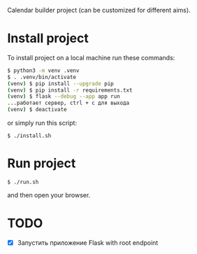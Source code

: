 Calendar builder project (can be customized for different aims).

# Install project

To install project on a local machine run these commands:
```bash
$ python3 -m venv .venv
$ . .venv/bin/activate
(venv) $ pip install --upgrade pip
(venv) $ pip install -r requirements.txt
(venv) $ flask --debug --app app run
...работает сервер, ctrl + c для выхода
(venv) $ deactivate
```

or simply run this script:
```
$ ./install.sh
```

# Run project
```
$ ./run.sh
```

and then  open your browser.

# TODO
- [x] Запустить приложение Flask with root endpoint
